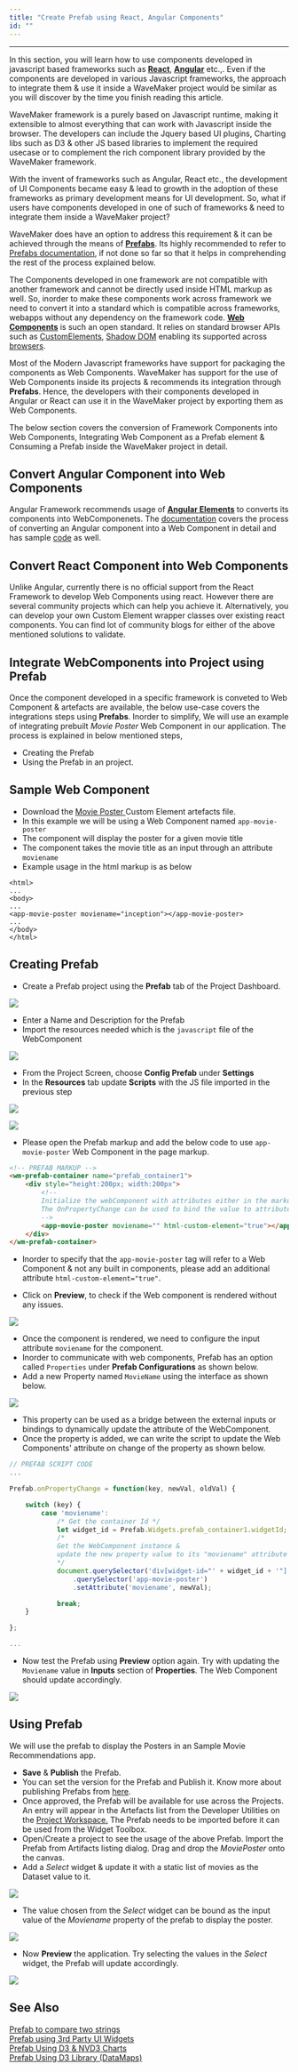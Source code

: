 ```yaml
---
title: "Create Prefab using React, Angular Components"
id: ""
---
```

---

In this section, you will learn how to use components developed in javascript based frameworks such as [**React**](https://reactjs.org/), [**Angular**](https://angular.io/) etc.,. Even if the components are developed in various Javascript frameworks, the approach to integrate them & use it inside a WaveMaker project would be similar as you will discover by the time you finish reading this article.

WaveMaker framework is a purely based on Javascript runtime, making it extensible to almost everything that can work with Javascript inside the browser. The developers can include the Jquery based UI plugins, Charting libs such as D3 & other JS based libraries to implement the required usecase or to complement the rich component library provided by the WaveMaker framework.

With the invent of frameworks such as Angular, React etc., the development of UI Components became easy & lead to growth in the adoption of these frameworks as primary development means for UI development. So, what if users have components developed in one of such of frameworks & need to integrate them inside a WaveMaker project? 

WaveMaker does have an option to address this requirement & it can be achieved through the means of [**Prefabs**](https://www.wavemaker.com/learn/app-development/custom-widgets/custom-widgets). Its highly recommended to refer to [Prefabs documentation](/learn/app-development/custom-widgets/creating-prefabs/#build-your-own-prefabs), if not done so far so that it helps in comprehending the rest of the process explained below.

The Components developed in one framework are not compatible with another framework and cannot be directly used inside HTML markup as well. So, inorder to make these components work across framework we need to convert it into a standard which is compatible across frameworks, webapps without any dependency on the framework code. [**Web Components**](https://developer.mozilla.org/en-US/docs/Web/Web_Components) is such an open standard. It relies on standard browser APIs such as [CustomElements](https://developer.mozilla.org/en-US/docs/Web/API/Window/customElements), [Shadow DOM](https://developer.mozilla.org/en-US/docs/Web/Web_Components/Using_shadow_DOM) enabling its supported across [browsers](https://caniuse.com/?search=web%20components).

Most of the Modern Javascript frameworks have support for packaging the components as Web Components. WaveMaker has support for the use of Web Components inside its projects & recommends its integration through **Prefabs**. Hence, the developers with their components developed in Angular or React can use it in the WaveMaker project by exporting them as Web Components. 

The below section covers the conversion of Framework Components into Web Components, Integrating Web Component as a Prefab element & Consuming a Prefab inside the WaveMaker project in detail.

## Convert Angular Component into Web Components
Angular Framework recommends usage of [**Angular Elements**](https://angular.io/guide/elements) to converts its components into WebComponenets. The [documentation](https://angular.io/guide/elements#transforming-components-to-custom-elements) covers the process of converting an Angular component into a Web Component in detail and has sample [code](https://angular.io/guide/elements#example-a-popup-service) as well.

## Convert React Component into Web Components
Unlike Angular, currently there is no official support from the React Framework to develop Web Components using react. However there are several community projects which can help you achieve it. Alternatively, you can develop your own Custom Element wrapper classes over existing react components. You can find lot of community blogs for either of the above mentioned solutions to validate.

## Integrate WebComponents into Project using Prefab 

Once the component developed in a specific framework is conveted to Web Component & artefacts are available, the below use-case covers the integrations steps using **Prefabs**. Inorder to simplify, We will use an example of integrating prebuilt _Movie Poster_ Web Component in our application. The process is explained in below mentioned steps,

* Creating the Prefab
* Using the Prefab in an project.

## Sample Web Component
* Download the <a href="/learn/assets/webcomponents/custom-elements.js" download> Movie Poster </a>  Custom Element artefacts file.
* In this example we will be using a Web Component named `app-movie-poster` 
* The component will display the poster for a given movie title
* The component takes the movie title as an input through an attribute `moviename`
* Example usage in the html markup is as below
```
<html>
...
<body>
...
<app-movie-poster moviename="inception"></app-movie-poster>
...
</body>
</html>
```


## Creating Prefab
* Create a Prefab project using the **Prefab** tab of the Project Dashboard.

[![](/learn/assets/howto_prefab_wc_01.png)](/learn/assets/howto_prefab_wc_01.png)

* Enter a Name and Description for the Prefab
* Import the resources needed which is the `javascript` file of the WebComponent

[![](/learn/assets/howto_prefab_wc_02.png)](/learn/assets/howto_prefab_wc_02.png)

* From the Project Screen, choose **Config Prefab** under **Settings**
* In the **Resources** tab update **Scripts** with the JS file imported in the previous step

[![](/learn/assets/howto_prefab_wc_03.png)](/learn/assets/howto_prefab_wc_03.png)

[![](/learn/assets/howto_prefab_wc_04.png)](/learn/assets/howto_prefab_wc_04.png)


* Please open the Prefab markup and add the below code to use `app-movie-poster` Web Component  in the page markup. 

```html
<!-- PREFAB MARKUP -->
<wm-prefab-container name="prefab_container1">
    <div style="height:200px; width:200px">
        <!-- 
        Initialize the webComponent with attributes either in the markup & in the script, 
        The OnPropertyChange can be used to bind the value to attributes
        -->
        <app-movie-poster moviename="" html-custom-element="true"></app-movie-poster>
    </div>
</wm-prefab-container>
```

* Inorder to specify that the `app-movie-poster` tag will refer to a Web Component & not any built in components, please add an additional attribute `html-custom-element="true"`. 

* Click on **Preview**, to check if the Web component is rendered without any issues.

[![](/learn/assets/howto_prefab_wc_06.png)](/learn/assets/howto_prefab_wc_06)

* Once the component is rendered, we need to configure the input attribute `moviename` for the component. 
* Inorder to communicate with web components, Prefab has an option called `Properties` under **Prefab Configurations** as shown below.
* Add a new Property named `MovieName` using the interface as shown below.

[![](/learn/assets/howto_prefab_wc_05.png)](/learn/assets/howto_prefab_wc_05)

* This property can be used as a bridge between the external inputs or bindings to dynamically update the attribute of the WebComponent.
* Once the property is added, we can write the script to update the Web Components' attribute on change of the property as shown below.
```js
// PREFAB SCRIPT CODE
...

Prefab.onPropertyChange = function(key, newVal, oldVal) {

    switch (key) {
        case 'moviename':
            /* Get the container Id */
            let widget_id = Prefab.Widgets.prefab_container1.widgetId;
            /* 
            Get the WebComponent instance & 
            update the new property value to its "moviename" attribute
            */
            document.querySelector('div[widget-id="' + widget_id + '"]')
                .querySelector('app-movie-poster')
                .setAttribute('moviename', newVal);

            break;
    }

};

...

```
* Now test the Prefab using **Preview** option again. Try with updating the `Moviename` value in **Inputs** section of **Properties**. The Web Component should update accordingly.

[![](/learn/assets/howto_prefab_wc_07.png)](/learn/assets/howto_prefab_wc_07)

## Using Prefab

We will use the prefab to display the Posters in an Sample Movie Recommendations app.
* **Save** & **Publish** the Prefab.
* You can set the version for the Prefab and Publish it. Know more about publishing Prefabs from [here](/learn/app-development/custom-widgets/custom-widgets/#publishing-prefabs).
* Once approved, the Prefab will be available for use across the Projects. An entry will appear in the Artefacts list from the Developer Utilities on the [Project Workspace.](/learn/app-development/wavemaker-overview/product-walkthrough/#project-workspace) The Prefab needs to be imported before it can be used from the Widget Toolbox.
* Open/Create a project to see the usage of the above Prefab. Import the Prefab from Artifacts listing dialog. Drag and drop the _MoviePoster_ onto the canvas.
* Add a _Select_ widget & update it with a static list of movies as the Dataset value to it.

[![](/learn/assets/howto_prefab_wc_08.png)](/learn/assets/howto_prefab_wc_08)

* The value chosen from the _Select_ widget can be bound as the input value of the _Moviename_ property of the prefab to display the poster.

[![](/learn/assets/howto_prefab_wc_09.png)](/learn/assets/howto_prefab_wc_09)

* Now **Preview** the application. Try selecting the values in the _Select_ widget, the Prefab will update accordingly.

[![](/learn/assets/howto_prefab_wc_10.png)](/learn/assets/howto_prefab_wc_10)

## See Also

[Prefab to compare two strings](/learn/how-tos/create-simple-prefab/)  
[Prefab using 3rd Party UI Widgets](/learn/how-tos/create-prefab-using-third-party-ui-widgets/)  
[Prefab Using D3 & NVD3 Charts](/learn/how-tos/create-prefab-using-d3-nvd3-charts/)  
[Prefab Using D3 Library (DataMaps)](/learn/how-tos/create-prefab-using-d3-library-datamaps/)  